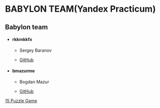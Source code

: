 # BABYLON TEAM(Yandex Practicum)

## Babylon team

- #### rkkmkkfx
    - Sergey Baranov

    - [GitHub](https://github.com/rkkmkkfx)

- #### bmazurme
    - Bogdan Mazur

    - [GitHub](https://github.com/bmazurme)

[15 Puzzle Game](https://github.com/babylon-game/practicum_15puzzle_babylon)
